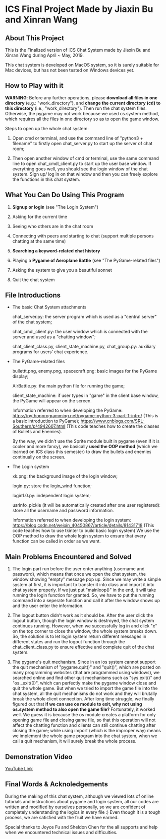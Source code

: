# ICS Final Project Made by Jiaxin Bu and Xinran Wang

## About This Project
This is the Finalized version of ICS Chat System made by Jiaxin Bu and Xinran Wang during April ~ May, 2019.

This chat system is developed on MacOS system, so it is surely suitable for Mac devices, but has not been tested on Windows devices yet.

## How to Play with it
**WARNING**: Before any further operations, please **download all files in one directory** (e.g.: "work_directory"), and **change the current directory (cd) to this directory** (i.e., "work_directory"). Then run the chat system files. Otherwise, the pygame may not work because we used os.system method, which requires all the files in one directory so as to open the game window.

Steps to open up the whole chat system:

1. Open cmd or terminal, and use the command line of "python3 + filename" to firstly open chat_server.py to start up the server of chat room;

2. Then open another window of cmd or terminal, use the same command line to open chat_cmdl_client.py to start up the user base window. If everything goes well, you should see the login window of the chat system. Sign up/ log in on that window and then you can freely explore the functions in this chat system.

## What You Can Do Using This Program
1. **Signup or login** (see "The Login System")

2. Asking for the current time

3. Seeing who others are in the chat room

4. Connecting with peers and starting to chat (support multiple persons chatting at the same time)

5. **Searching a keyword-related chat history**

6. Playing a **Pygame of Aeroplane Battle** (see "The PyGame-related files")

7. Asking the system to give you a beautiful sonnet

8. Quit the chat system

## File Introductions
- The basic Chat System attachments

  chat_server.py: the server program which is used as a "central server" of the chat system;
 
  chat_cmdl_client.py: the user window which is connected with the server and used as a "chatting window";
 
  chat_client_class.py, client_state_machine.py, chat_group.py: auxiliary programs for users' chat experience.

- The PyGame-related files
 
  bullettt.png, enemy.png, spacecraft.png: basic images for the PyGame display;
 
  AirBattle.py: the main python file for running the game;
 
  client_state_machine: if user types in "game" in the client base window, the PyGame will appear on the screen.
 
  Information referred to when developing the PyGame: https://pythonprogramming.net/pygame-python-3-part-1-intro/ (This is a basic introduction to PyGame); https://www.cnblogs.com/SRL-Southern/p/4942607.html (This code teaches how to create the classes of Bullets and Enemies).
 
  By the way, we didn't use the Sprite module built in pygame (even if it is cooler and more fancy), we basically **used the OOP method** (which we learned on ICS class this semester) to draw the bullets and enemies continually on the screen.
 
- The Login system

  xk.png: the background image of the login window;
 
  login.py: store the login_wind function;
 
  login1.0.py: independent login system;
 
  usrinfo_pickle (it will be automatically created after one user registered): store all the username and password information.
 
  Information referred to when developing the login system: https://blog.csdn.net/weixin_40450867/article/details/81431718 (This code teaches how to use tkinter to build basic login system) We use the OOP method to draw the whole login system to ensure that every function can be called in order as we want.

## Main Problems Encountered and Solved
1. The login part run before the user enter anything (username and password), which means that once we open the chat system, the window showing "empty" message pop up. Since we may write a simple system at first, it is important to transfer it into class and import it into chat system properly. If we just put "mainloop()" in the end, it will take running the login function for granted. So, we have to put the running command into a seperate function and call it after the window shows up and the user enter the information.

2. The logout button didn't work as it should be. After the user click the logout button, though the login window is destroyed, the chat system continues running. However, when we successfully log in and click "x" on the top corner to close the window, the whole system breaks down. So, the solution is to let login system return different messages in different states and run the logout function through the chat_client_class.py to ensure effective and complete quit of the chat system.

3. The pygame's quit mechanism. Since in an ios system cannot support the quit mechanism of "pygame.quit()" and "quit()", which are posted on many programming websites (that are programmed using windows), we searched online and find other quit mechanisms such as "sys.exit()" and "os._exit(0)", which can perfectly make the pygame window close and quit the whole game. But when we tried to import the game file into the chat system, all the quit mechanisms do not work and they will brutally break the whole client connection. After long time struggle, we finally figured out that **if we can use os module to exit, why not using os.system method to also open the game file?** Fortunately, it worked well. We guess it is because the os module creates a platform for only opening game file and closing game file, so that this operation will not affect the chatting function and clients can still continue chatting after closing the game; while using import (which is the improper way) means we implement the whole game program into the chat system, when we call a quit mechanism, it will surely break the whole process.

## Demonstration Video
[YouTube Link](https://youtu.be/InnpIs0lSXQ)

## Final Words & Acknoledgements
During the making of this chat system, although we viewed lots of online tutorials and instructions about pygame and login system, all our codes are written and modified by ourselves personally, so we are confident of completely understanding the logics in every file :) Even though it is a tough process, we are satisfied with the fruit we have earned. 

Special thanks to Joyce Fu and Sheldon Chen for the all supports and help when we encountered technical issues and difficulties.
